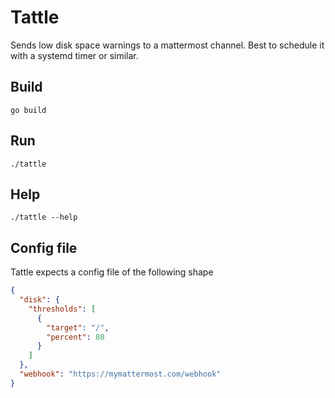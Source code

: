 # Tattle

Sends low disk space warnings to a mattermost channel. Best to schedule it with a systemd timer or similar. 

## Build

```shell
go build
```

## Run

```shell
./tattle
```

## Help 

```shell
./tattle --help
```

## Config file

Tattle expects a config file of the following shape

```json
{
  "disk": {
    "thresholds": [
      {
        "target": "/",
        "percent": 80
      }
    ]
  },
  "webhook": "https://mymattermost.com/webhook"
}
```
